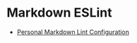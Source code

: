 <!-- generated by markdown-notes-tree -->

# Markdown ESLint

<!-- optional markdown-notes-tree directory description starts here -->

<!-- optional markdown-notes-tree directory description ends here -->

- [Personal Markdown Lint Configuration](MarkdownESLint.md)
